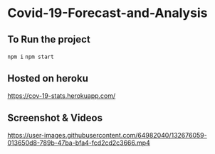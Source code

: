 # Covid-19-Forecast-and-Analysis

## To Run the project
`npm i`
`npm start`

## Hosted on heroku
https://cov-19-stats.herokuapp.com/

## Screenshot & Videos

https://user-images.githubusercontent.com/64982040/132676059-013650d8-789b-47ba-bfa4-fcd2cd2c3666.mp4


